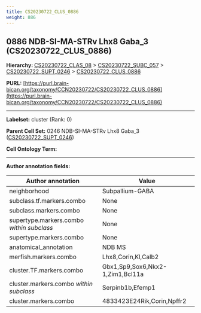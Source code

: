 ```yaml
---
title: CS20230722_CLUS_0886
weight: 886
---
```

## 0886 NDB-SI-MA-STRv Lhx8 Gaba_3 (CS20230722_CLUS_0886)
<b>Hierarchy: </b>
[CS20230722_CLAS_08](../CS20230722_CLAS_08) >
[CS20230722_SUBC_057](../CS20230722_SUBC_057) >
[CS20230722_SUPT_0246](../CS20230722_SUPT_0246) >
[CS20230722_CLUS_0886](../CS20230722_CLUS_0886)

**PURL:** [https://purl.brain-bican.org/taxonomy/CCN20230722/CS20230722_CLUS_0886](https://purl.brain-bican.org/taxonomy/CCN20230722/CS20230722_CLUS_0886)

---


**Labelset:** cluster (Rank: 0)

**Parent Cell Set:** 0246 NDB-SI-MA-STRv Lhx8 Gaba_3 ([CS20230722_SUPT_0246](../CS20230722_SUPT_0246))



**Cell Ontology Term:** 

[MARKER GENES.]: #


---

[TRANSFERRED ANNOTATIONS.]: #


[AUTHOR ANNOTATION FIELDS.]: #


**Author annotation fields:**

| Author annotation | Value |
|-------------------|-------|
|neighborhood|Subpallium-GABA|
|subclass.tf.markers.combo|None|
|subclass.markers.combo|None|
|supertype.markers.combo _within subclass_|None|
|supertype.markers.combo|None|
|anatomical_annotation|NDB MS|
|merfish.markers.combo|Lhx8,Corin,Kl,Calb2|
|cluster.TF.markers.combo|Gbx1,Sp9,Sox6,Nkx2-1,Zim1,Bcl11a|
|cluster.markers.combo _within subclass_|Serpinb1b,Efemp1|
|cluster.markers.combo|4833423E24Rik,Corin,Npffr2|
